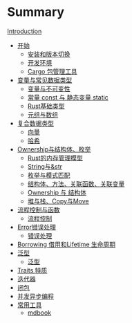 # Summary

[Introduction](README.md)

- [开始](./StartUp.md)
    - [安装和版本切换](./chapter_1_1.md)
    - [开发环境](./chapter_1_2.md)
    - [Cargo 包管理工具](./chapter_1_3.md)
- [变量与常见数据类型]()
    - [变量与不可变性](./chapter_2_1.md)
    - [常量 const 与 静态变量 static](./chapter_2_2.md)
    - [Rust基础类型](./chapter_2_3.md)
    - [元组与数组](./chapter_2_4.md)
- [复合数据类型](./chapter_3.md)
    - [向量](./chapter_3_1.md)
    - [哈希](./chapter_3_2.md)
- [Ownership与结构体、枚举]()
    - [Rust的内存管理模型](./chapter_4_1.md)
    - [String与&str](./chapter_4_2.md)
    - [枚举与模式匹配](./chapter_4_3.md)
    - [结构体、方法、关联函数、关联变量](./chapter_4_4.md)
    - [Ownership 与 结构体](./chapter_4_5.md)
    - [堆与栈、Copy与Move](./chapter_4_6.md)
- [流程控制与函数]()
    - [流程控制](./chapter_5.md)
- [Error错误处理]()
    - [错误处理](./chapter_6.md)
- [Borrowing 借用和Lifetime 生命周期]()
- [泛型]()
    - [泛型](./chapter_8.md)
- [Traits 特质]()
- [迭代器]()
- [闭包]()
- [并发异步编程]()
- [常用工具](./tool.md)
    - [mdbook](./mdbook.md)